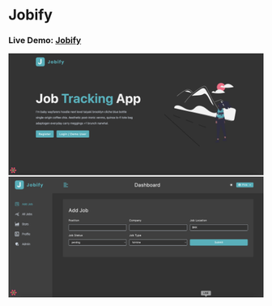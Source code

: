 # Jobify

### Live Demo: [Jobify](/)

![jobify-home](./client/public/Jobify-home.png)
![jobify-job](./client/public/jobify-job.png)

